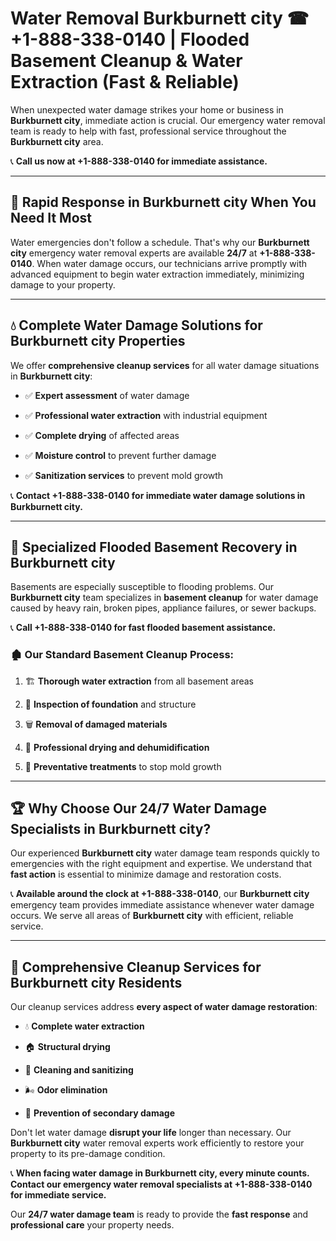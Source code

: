 # Water Removal Burkburnett city ☎ +1-888-338-0140 | Flooded Basement Cleanup & Water Extraction (Fast & Reliable)

When unexpected water damage strikes your home or business in **Burkburnett city**, immediate action is crucial. Our emergency water removal team is ready to help with fast, professional service throughout the **Burkburnett city** area. 

📞 **Call us now at +1-888-338-0140 for immediate assistance.**
---
## 🚀 Rapid Response in Burkburnett city When You Need It Most
Water emergencies don't follow a schedule. That's why our **Burkburnett city** emergency water removal experts are available **24/7** at **+1-888-338-0140**. When water damage occurs, our technicians arrive promptly with advanced equipment to begin water extraction immediately, minimizing damage to your property.
---
## 💧 Complete Water Damage Solutions for Burkburnett city Properties
We offer **comprehensive cleanup services** for all water damage situations in **Burkburnett city**:
- ✅ **Expert assessment** of water damage  
- ✅ **Professional water extraction** with industrial equipment  
- ✅ **Complete drying** of affected areas  
- ✅ **Moisture control** to prevent further damage  
- ✅ **Sanitization services** to prevent mold growth  
📞 **Contact +1-888-338-0140 for immediate water damage solutions in Burkburnett city.**
---
## 🌊 Specialized Flooded Basement Recovery in Burkburnett city
Basements are especially susceptible to flooding problems. Our **Burkburnett city** team specializes in **basement cleanup** for water damage caused by heavy rain, broken pipes, appliance failures, or sewer backups. 
📞 **Call +1-888-338-0140 for fast flooded basement assistance.**
### 🏚️ Our Standard Basement Cleanup Process:
1. 🏗️ **Thorough water extraction** from all basement areas  
2. 🔎 **Inspection of foundation** and structure  
3. 🗑️ **Removal of damaged materials**  
4. 💨 **Professional drying and dehumidification**  
5. 🚫 **Preventative treatments** to stop mold growth  
---
## 🏆 Why Choose Our 24/7 Water Damage Specialists in Burkburnett city?
Our experienced **Burkburnett city** water damage team responds quickly to emergencies with the right equipment and expertise. We understand that **fast action** is essential to minimize damage and restoration costs.
📞 **Available around the clock at +1-888-338-0140**, our **Burkburnett city** emergency team provides immediate assistance whenever water damage occurs. We serve all areas of **Burkburnett city** with efficient, reliable service.
---
## 🧹 Comprehensive Cleanup Services for Burkburnett city Residents
Our cleanup services address **every aspect of water damage restoration**:
- 💧 **Complete water extraction**  
- 🏠 **Structural drying**  
- 🧼 **Cleaning and sanitizing**  
- 🌬️ **Odor elimination**  
- 🚫 **Prevention of secondary damage**  
Don't let water damage **disrupt your life** longer than necessary. Our **Burkburnett city** water removal experts work efficiently to restore your property to its pre-damage condition.
📞 **When facing water damage in Burkburnett city, every minute counts. Contact our emergency water removal specialists at +1-888-338-0140 for immediate service.**
Our **24/7 water damage team** is ready to provide the **fast response** and **professional care** your property needs.

